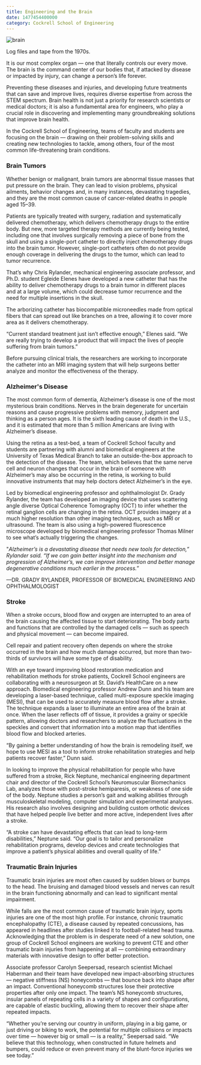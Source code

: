 ```yaml
--- 
title: Engineering and the Brain
date: 1477454400000
category: Cockrell School of Engineering
---
```


![brain](http://research.utexas.edu/showcase/assets/js/fileman/Uploads/brain-sketch.jpg)

Log files and tape from the 1970s.

It is our most complex organ — one that literally controls our every move. The brain is the command center of our bodies that, if attacked by disease or impacted by injury, can change a person’s life forever.

Preventing these diseases and injuries, and developing future treatments that can save and improve lives, requires diverse expertise from across the STEM spectrum. Brain health is not just a priority for research scientists or medical doctors; it is also a fundamental area for engineers, who play a crucial role in discovering and implementing many groundbreaking solutions that improve brain health.

In the Cockrell School of Engineering, teams of faculty and students are focusing on the brain — drawing on their problem-solving skills and creating new technologies to tackle, among others, four of the most common life-threatening brain conditions.

### Brain Tumors

Whether benign or malignant, brain tumors are abnormal tissue masses that put pressure on the brain. They can lead to vision problems, physical ailments, behavior changes and, in many instances, devastating tragedies, and they are the most common cause of cancer-related deaths in people aged 15–39.

Patients are typically treated with surgery, radiation and systematically delivered chemotherapy, which delivers chemotherapy drugs to the entire body. But new, more targeted therapy methods are currently being tested, including one that involves surgically removing a piece of bone from the skull and using a single-port catheter to directly inject chemotherapy drugs into the brain tumor. However, single-port catheters often do not provide enough coverage in delivering the drugs to the tumor, which can lead to tumor recurrence.

That’s why Chris Rylander, mechanical engineering associate professor, and Ph.D. student Egleide Elenes have developed a new catheter that has the ability to deliver chemotherapy drugs to a brain tumor in different places and at a large volume, which could decrease tumor recurrence and the need for multiple insertions in the skull.

The arborizing catheter has biocompatible microneedles made from optical fibers that can spread out like branches on a tree, allowing it to cover more area as it delivers chemotherapy.

“Current standard treatment just isn’t effective enough,” Elenes said. “We are really trying to develop a product that will impact the lives of people suffering from brain tumors.”

Before pursuing clinical trials, the researchers are working to incorporate the catheter into an MRI imaging system that will help surgeons better analyze and monitor the effectiveness of the therapy.

### Alzheimer's Disease

The most common form of dementia, Alzheimer’s disease is one of the most mysterious brain conditions. Nerves in the brain degenerate for uncertain reasons and cause progressive problems with memory, judgment and thinking as a person ages. It is the sixth leading cause of death in the U.S., and it is estimated that more than 5 million Americans are living with Alzheimer’s disease.

Using the retina as a test-bed, a team of Cockrell School faculty and students are partnering with alumni and biomedical engineers at the University of Texas Medical Branch to take an outside-the-box approach to the detection of the disease. The team, which believes that the same nerve cell and neuron changes that occur in the brain of someone with Alzheimer’s may also be occurring in the retina, is working to build innovative instruments that may help doctors detect Alzheimer’s in the eye.

Led by biomedical engineering professor and ophthalmologist Dr. Grady Rylander, the team has developed an imaging device that uses scattering angle diverse Optical Coherence Tomography (OCT) to infer whether the retinal ganglion cells are changing in the retina. OCT provides imagery at a much higher resolution than other imaging techniques, such as MRI or ultrasound. The team is also using a high-powered fluorescence microscope developed by biomedical engineering professor Thomas Milner to see what’s actually triggering the changes.

"_Alzheimer’s is a devastating disease that needs new tools for detection,” Rylander said. “If we can gain better insight into the mechanism and progression of Alzheimer’s, we can improve intervention and better manage degenerative conditions much earlier in the process._”

—DR. GRADY RYLANDER, PROFESSOR OF BIOMEDICAL ENGINEERING AND OPHTHALMOLOGIST

### Stroke

When a stroke occurs, blood flow and oxygen are interrupted to an area of the brain causing the affected tissue to start deteriorating. The body parts and functions that are controlled by the damaged cells — such as speech and physical movement — can become impaired.

Cell repair and patient recovery often depends on where the stroke occurred in the brain and how much damage occurred, but more than two-thirds of survivors will have some type of disability.

With an eye toward improving blood restoration medication and rehabilitation methods for stroke patients, Cockrell School engineers are collaborating with a neurosurgeon at St. David’s HealthCare on a new approach. Biomedical engineering professor Andrew Dunn and his team are developing a laser-based technique, called multi-exposure speckle imaging (MESI), that can be used to accurately measure blood flow after a stroke. The technique expands a laser to illuminate an entire area of the brain at once. When the laser reflects off of tissue, it provides a grainy or speckle pattern, allowing doctors and researchers to analyze the fluctuations in the speckles and convert that information into a motion map that identifies blood flow and blocked arteries.

“By gaining a better understanding of how the brain is remodeling itself, we hope to use MESI as a tool to inform stroke rehabilitation strategies and help patients recover faster,” Dunn said.

In looking to improve the physical rehabilitation for people who have suffered from a stroke, Rick Neptune, mechanical engineering department chair and director of the Cockrell School’s Neuromuscular Biomechanics Lab, analyzes those with post-stroke hemiparesis, or weakness of one side of the body. Neptune studies a person’s gait and walking abilities through musculoskeletal modeling, computer simulation and experimental analyses. His research also involves designing and building custom orthotic devices that have helped people live better and more active, independent lives after a stroke.

“A stroke can have devastating effects that can lead to long-term disabilities,” Neptune said. “Our goal is to tailor and personalize rehabilitation programs, develop devices and create technologies that improve a patient’s physical abilities and overall quality of life.”

### Traumatic Brain Injuries

Traumatic brain injuries are most often caused by sudden blows or bumps to the head. The bruising and damaged blood vessels and nerves can result in the brain functioning abnormally and can lead to significant mental impairment.

While falls are the most common cause of traumatic brain injury, sports injuries are one of the most high profile. For instance, chronic traumatic encephalopathy (CTE), a disease caused by repeated concussions, has appeared in headlines after studies linked it to football-related head trauma. Acknowledging that the problem is in desperate need of a new solution, one group of Cockrell School engineers are working to prevent CTE and other traumatic brain injuries from happening at all — combining extraordinary materials with innovative design to offer better protection.

Associate professor Carolyn Seepersad, research scientist Michael Haberman and their team have developed new impact-absorbing structures — negative stiffness (NS) honeycombs — that bounce back into shape after an impact. Conventional honeycomb structures lose their protective properties after only one impact. The team’s NS honeycomb structures, insular panels of repeating cells in a variety of shapes and configurations, are capable of elastic buckling, allowing them to recover their shape after repeated impacts.

“Whether you’re serving our country in uniform, playing in a big game, or just driving or biking to work, the potential for multiple collisions or impacts over time — however big or small — is a reality,” Seepersad said. “We believe that this technology, when constructed in future helmets and bumpers, could reduce or even prevent many of the blunt-force injuries we see today.”